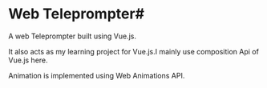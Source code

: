# Web Teleprompter#

A web Teleprompter built using Vue.js.

It also acts as my learning project for Vue.js.I mainly use composition Api of Vue.js here.

Animation is implemented using Web Animations API.

